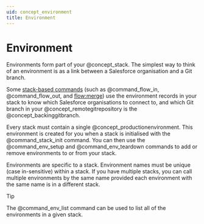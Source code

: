 ```yaml
---
uid: concept_environment
title: Environment
---
```


# Environment

Environments form part of your @concept_stack. The simplest way to think of an environment is as a link between a Salesforce organisation and a Git branch.

Some [stack-based commands](@concept_stackbasedcommand) (such as @command_flow_in, @command_flow_out, and [flow:merge](@command_flow_merge)) use the environment records in your stack to know which Salesforce organisations to connect to, and which Git branch in your @concept_remotegitrepository is the @concept_backinggitbranch.

Every stack must contain a single @concept_productionenvironment. This environment is created for you when a stack is initialised with the @command_stack_init command. You can then use the @command_env_setup and @command_env_teardown commands to add or remove environments to or from your stack.

Environments are specific to a stack. Environment names must be unique (case in-sensitive) within a stack. If you have multiple stacks, you can call multiple environments by the same name provided each environment with the same name is in a different stack.

> [!TIP]
> The @command_env_list command can be used to list all of the environments in a given stack.